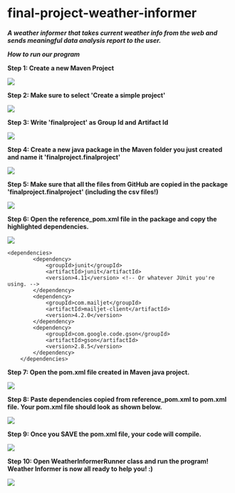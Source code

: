 # final-project-weather-informer

***A weather informer that takes current weather info from the web and sends meaningful data analysis report to the user.***


***How to run our program*** <br />


**Step 1: Create a new Maven Project**

![](https://github.com/UPenn-CIT599/final-project-weather-informer/blob/master/images/1.png)

**Step 2: Make sure to select 'Create a simple project'**

![](https://github.com/UPenn-CIT599/final-project-weather-informer/blob/master/images/2.png)

**Step 3: Write 'finalproject' as Group Id and Artifact Id**

![](https://github.com/UPenn-CIT599/final-project-weather-informer/blob/master/images/3.png)

**Step 4: Create a new java package in the Maven folder you just created and name it 'finalproject.finalproject'**

![](https://github.com/UPenn-CIT599/final-project-weather-informer/blob/master/images/step_4.png)

**Step 5: Make sure that all the files from GitHub are copied in the package 'finalproject.finalproject' (including the csv files!)**

![](https://github.com/UPenn-CIT599/final-project-weather-informer/blob/master/images/step_5.png)

**Step 6: Open the reference_pom.xml file in the package and copy the highlighted dependencies.**

![](https://github.com/UPenn-CIT599/final-project-weather-informer/blob/master/images/step_6.png)

```
<dependencies>
		<dependency>
			<groupId>junit</groupId>
			<artifactId>junit</artifactId>
			<version>4.11</version> <!-- Or whatever JUnit you're using. -->
		</dependency>
		<dependency>
			<groupId>com.mailjet</groupId>
			<artifactId>mailjet-client</artifactId>
			<version>4.2.0</version>
		</dependency>
		<dependency>
			<groupId>com.google.code.gson</groupId>
			<artifactId>gson</artifactId>
			<version>2.8.5</version>
		</dependency>
	</dependencies>
```

**Step 7: Open the pom.xml file created in Maven java project.**

![](https://github.com/UPenn-CIT599/final-project-weather-informer/blob/master/images/step_7.png)

**Step 8: Paste dependencies copied from reference_pom.xml to pom.xml file. Your pom.xml file should look as shown below.**

![](https://github.com/UPenn-CIT599/final-project-weather-informer/blob/master/images/step_8.png)

**Step 9: Once you SAVE the pom.xml file, your code will compile.**

![](https://github.com/UPenn-CIT599/final-project-weather-informer/blob/master/images/step_9.png)

**Step 10: Open WeatherInformerRunner class and run the program! Weather Informer is now all ready to help you! :)**

![](https://github.com/UPenn-CIT599/final-project-weather-informer/blob/master/images/step_10.png)
